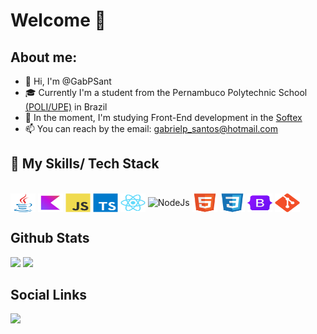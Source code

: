 # Welcome 🧐

## About me:
<!--
  ![status de GaPSant no Github](https://github-readme-stats.vercel.app/api?username=GabPSant&show_icons=true)
  [![Cartão ReadME](https://github-readme-stats.vercel.app/api/pin/?username=GabPSant&repo=public-GabPSant)](https://github.com/anuraghazra/github-readme-stats)

  [![Top Linguagens](https://github-readme-stats.vercel.app/api/top-langs/?username=GabPSant)](https://github.com/GabPSant?tab=repositories)
-->
- 👋 Hi, I'm @GabPSant
- 🎓 Currently I'm a student from the Pernambuco Polytechnic School [(POLI/UPE)](https://www.instagram.com/poli_upe/) in Brazil
- 🌱 In the moment, I'm studying Front-End development in the [Softex](https://github.com/GabPSant/Softex)
- 📫 You can reach by the email: gabrielp_santos@hotmail.com

## 💾 My Skills/ Tech Stack

<div style="display: inline_block"><br>
  <img align="center" alt="Java" height="30" width="40" src="https://raw.githubusercontent.com/devicons/devicon/master/icons/java/java-original.svg">
  <img align="center" alt="Kotlin" height="30" width="40" src="https://raw.githubusercontent.com/devicons/devicon/master/icons/kotlin/kotlin-original.svg">
  <img align="center" alt="JavaScript" height="30" width="40" src="https://raw.githubusercontent.com/devicons/devicon/master/icons/javascript/javascript-original.svg">
  <img align="center" alt="Typescript" height="30" width="40" src='https://raw.githubusercontent.com/devicons/devicon/master/icons/typescript/typescript-original.svg'>
  <img align="center" alt="React" height="30" width="40" src='https://raw.githubusercontent.com/devicons/devicon/master/icons/react/react-original.svg'>
  <img align="center" alt="NodeJs" height="30" width="40" src='https://cdn.jsdelivr.net/gh/devicons/devicon/icons/nodejs/nodejs-original.svg'>
  <img align="center" alt="HTML" height="30" width="40" src="https://raw.githubusercontent.com/devicons/devicon/master/icons/html5/html5-original.svg">
  <img align="center" alt="CSS" height="30" width="40" src="https://raw.githubusercontent.com/devicons/devicon/master/icons/css3/css3-original.svg">
  <img align="center" alt="Bootstrap" height="30" width="40" src='https://raw.githubusercontent.com/devicons/devicon/master/icons/bootstrap/bootstrap-original.svg'>
  <img align="center" alt="Git" height="30" width="40" src='https://raw.githubusercontent.com/devicons/devicon/master/icons/git/git-original.svg'>

 
</div>

## Github Stats

<div>
  <picture width=50%>
    <source 
      srcset="https://github-readme-stats.vercel.app/api?username=GabPSant&show_icons=true&theme=tokyonight"
      media="(preferes-color-scheme: tokyonight)"
      >
    <img height="200px" src="https://github-readme-stats.vercel.app/api?username=GabPSant&show_icons=true&theme=tokyonight&hide_rank=true&&locale=pt-br">
  </picture>
  <picture width=40%>
    <source
      srcset="https://github-readme-stats.vercel.app/api/top-langs/?username=GabPSant&theme=dracula"
      media="(preferes-color-scheme: dracula)"
      >
    <img height="200px" src="https://github-readme-stats.vercel.app/api/top-langs/?username=GabPSant&show_icons=true&theme=dracula&layout=donut&hide_border=true">
  </picture>
</div>

## Social Links

<a href="https://www.linkedin.com/in/gabriel-p-santos-524886255/" target="_blank"><img src="https://img.shields.io/badge/-LinkedIn-%230077B5?style=for-the-badge&logo=linkedin&logoColor=white" target="_blank"></a>
